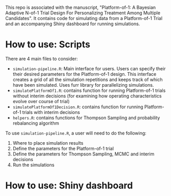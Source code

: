 This repo is associated with the manuscript, "Platform-of-1: A Bayesian Adaptive N-of-1 Trial Design For Personalizing Treatment Among Multiple Candidates". It contains code for simulating data from a Platform-of-1 Trial and an accompanying Shiny dashboard for running simulations. 

# How to use: Scripts

There are 4 main files to consider:

- `simulation-pipeline.R`: Main interface for users. Users can specify their their desired parameters for the Platform-of-1 design. This interface creates a grid of all the simulation repetitions and keeps track of which have been simulated. Uses furr library for parallelizing simulations. 
- `simulatePlatformOf1.R`: contains function for running Platform-of-1 trials without interim decisions (for examining how operating characteristics evolve over course of trial)
- `simulatePlatformOf1Decision.R`: contains function for running Platform-of-1 trials with interim decisions
- `helpers.R`: contains functions for Thompson Sampling and probability rebalancing algorithm

To use `simulation-pipeline.R`, a user will need to do the following: 

1. Where to place simulation results
2. Define the parameters for the Platform-of-1 trial
3. Define the parameters for Thompson Sampling, MCMC and interim decisions
4. Run the simulations

# How to use: Shiny dashboard
